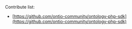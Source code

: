 Contribute list:

* [https://github.com/ontio-community/ontology-php-sdk](https://github.com/ontio-community/ontology-php-sdk)

